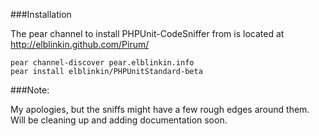 ###Installation

The pear channel to install PHPUnit-CodeSniffer from is located at http://elblinkin.github.com/Pirum/

    pear channel-discover pear.elblinkin.info
    pear install elblinkin/PHPUnitStandard-beta


###Note: 

My apologies, but the sniffs might have a few rough edges around them.  Will be cleaning up and adding documentation soon.

